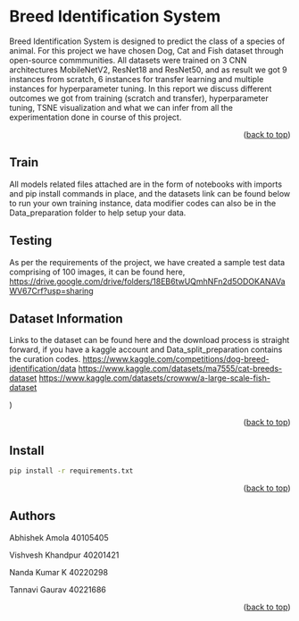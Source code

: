 
# Breed Identification System 

Breed Identification System is designed to predict the class of a species of animal. For this project we have chosen Dog, Cat and Fish dataset through open-source commmunities. All datasets were trained on 3 CNN architectures MobileNetV2, ResNet18 and ResNet50, and as result we got 9 instances from scratch, 6 instances for transfer learning and multiple instances for hyperparameter tuning. In this report we discuss different outcomes we got from training (scratch and transfer), hyperparameter tuning, TSNE visualization and what we can infer from all the experimentation done in course of this project. 

<p align="right">(<a href="#readme-top">back to top</a>)</p>

## Train
All models related files attached are in the form of notebooks with imports and pip install commands in place, and the datasets link can be found below to run your own training instance, data modifier codes can also be in the Data_preparation folder to help setup your data.

## Testing
As per the requirements of the project, we have created a sample test data comprising of 100 images, it can be found here, 
https://drive.google.com/drive/folders/18EB6twUQmhNFn2d5ODOKANAVaWV67Crf?usp=sharing

## Dataset Information 
Links to the dataset can be found here and the download process is straight forward, if you have a kaggle account and Data_split_preparation contains the curation codes.
https://www.kaggle.com/competitions/dog-breed-identification/data 
https://www.kaggle.com/datasets/ma7555/cat-breeds-dataset
https://www.kaggle.com/datasets/crowww/a-large-scale-fish-dataset

)
<p align="right">(<a href="#readme-top">back to top</a>)</p>

## Install

```sh
pip install -r requirements.txt
```
<p align="right">(<a href="#readme-top">back to top</a>)</p>

## Authors
Abhishek Amola 40105405

Vishvesh Khandpur 40201421

Nanda Kumar K 40220298

Tannavi Gaurav 40221686

<p align="right">(<a href="#readme-top">back to top</a>)</p>
